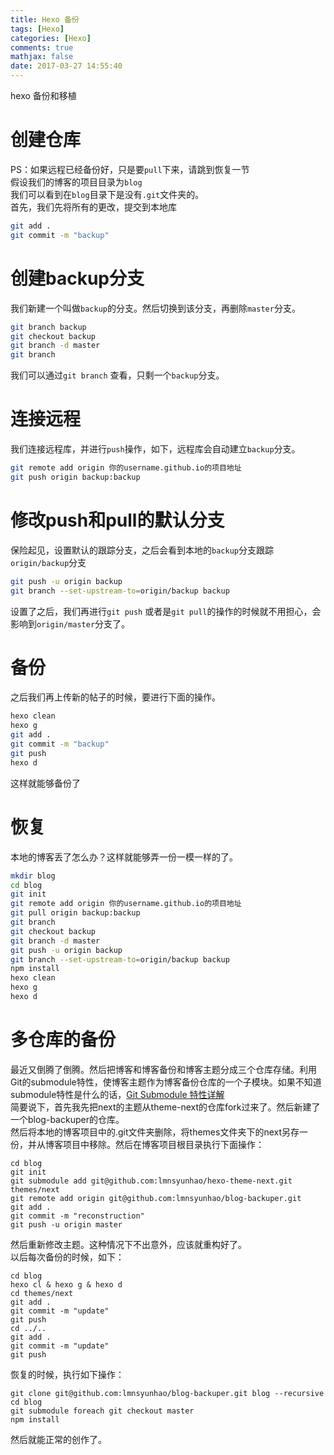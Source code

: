 ```yaml
---
title: Hexo 备份
tags: [Hexo]
categories: [Hexo]
comments: true
mathjax: false
date: 2017-03-27 14:55:40
---
```

hexo 备份和移植  

<!-- more -->

# 创建仓库
PS：如果远程已经备份好，只是要`pull`下来，请跳到恢复一节  
假设我们的博客的项目目录为`blog`  
我们可以看到在`blog`目录下是没有`.git`文件夹的。  
首先，我们先将所有的更改，提交到本地库
```sh
git add .
git commit -m "backup"
```
# 创建backup分支
我们新建一个叫做`backup`的分支。然后切换到该分支，再删除`master`分支。
```sh
git branch backup
git checkout backup
git branch -d master
git branch
```
我们可以通过`git branch` 查看，只剩一个`backup`分支。

# 连接远程
我们连接远程库，并进行`push`操作，如下，远程库会自动建立`backup`分支。
```sh
git remote add origin 你的username.github.io的项目地址
git push origin backup:backup
```

# 修改push和pull的默认分支
保险起见，设置默认的跟踪分支，之后会看到本地的`backup`分支跟踪`origin/backup`分支
```sh
git push -u origin backup
git branch --set-upstream-to=origin/backup backup
```
设置了之后，我们再进行`git push` 或者是`git pull`的操作的时候就不用担心，会影响到`origin/master`分支了。

# 备份
之后我们再上传新的帖子的时候，要进行下面的操作。
```sh
hexo clean
hexo g
git add .
git commit -m "backup"
git push
hexo d
```
这样就能够备份了

# 恢复
本地的博客丢了怎么办？这样就能够弄一份一模一样的了。
```sh
mkdir blog
cd blog
git init
git remote add origin 你的username.github.io的项目地址
git pull origin backup:backup
git branch
git checkout backup
git branch -d master
git push -u origin backup
git branch --set-upstream-to=origin/backup backup
npm install
hexo clean
hexo g
hexo d
```

# 多仓库的备份
最近又倒腾了倒腾。然后把博客和博客备份和博客主题分成三个仓库存储。利用Git的submodule特性，使博客主题作为博客备份仓库的一个子模块。如果不知道submodule特性是什么的话，[Git Submodule 特性详解](/2018/07/18/git-submodule-learning-note/)  
简要说下，首先我先把next的主题从theme-next的仓库fork过来了。然后新建了一个blog-backuper的仓库。  
然后将本地的博客项目中的.git文件夹删除，将themes文件夹下的next另存一份，并从博客项目中移除。然后在博客项目根目录执行下面操作：  
```
cd blog
git init
git submodule add git@github.com:lmnsyunhao/hexo-theme-next.git themes/next
git remote add origin git@github.com:lmnsyunhao/blog-backuper.git
git add .
git commit -m "reconstruction"
git push -u origin master
```
然后重新修改主题。这种情况下不出意外，应该就重构好了。  
以后每次备份的时候，如下：  
```
cd blog
hexo cl & hexo g & hexo d
cd themes/next
git add .
git commit -m "update"
git push
cd ../..
git add .
git commit -m "update"
git push
```
恢复的时候，执行如下操作：  
```
git clone git@github.com:lmnsyunhao/blog-backuper.git blog --recursive
cd blog
git submodule foreach git checkout master
npm install
```
然后就能正常的创作了。  